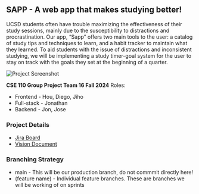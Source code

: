 ## SAPP - A web app that makes studying better!

UCSD students often have trouble maximizing the effectiveness of their study sessions, mainly due to the susceptibility to distractions and procrastination. Our app, “Sapp” offers two main tools to the user: a catalog of study tips and techniques to learn, and a habit tracker to maintain what they learned. To aid students with the issue of distractions and inconsistent studying, we will be implementing a study timer-goal system for the user to stay on track with the goals they set at the beginning of a quarter. 

![Project Screenshot](https://cdn.discordapp.com/attachments/1291885101835223088/1304241751552426067/image.png?ex=672ead49&is=672d5bc9&hm=93cd892e51a3c0941baaa70e02127a4f44d84c157feed1d77374a347e4d10fbb&)

**CSE 110 Group Project Team 16 Fall 2024**
Roles:
* Frontend - Hou, Diego, Jiho
* Full-stack - Jonathan
* Backend - Jon, Jose

### Project Details
* [Jira Board](https://jonatuanh.atlassian.net/jira/software/projects/TEAM16/boards/3/timeline?shared=&atlOrigin=eyJpIjoiMDE0NDlkOTdiOTEyNDlmYWEwNGQzZjlkZGJiNjUwY2YiLCJwIjoiaiJ9)
* [Vision Document](https://docs.google.com/document/d/1riDNXX01jxAQ4H5liydB1oNyp8TTPLuVSikaDNFcDe0/edit?tab=t.0)

### Branching Strategy
* main - This will be our production branch, do not commmit directly here!
* (feature name) - Individual feature branches. These are branches we will be working of on sprints


